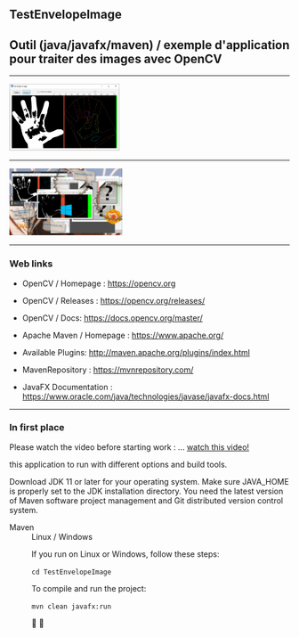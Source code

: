 ## TestEnvelopeImage
## Outil (java/javafx/maven) / exemple d'application pour traiter des images avec OpenCV

---

<img src="https://github.com/HERMANN3712/TestEnvelopeImage/blob/master/media/image%20application.png?raw=true" alt="screenshot" height="120"/>

---

<img src="https://github.com/HERMANN3712/TestEnvelopeImage/blob/master/media/copie%20ecran%2001.png?raw=true" alt="screenshot" height="120"/>

---

### Web links

* OpenCV / Homepage : <https://opencv.org>
* OpenCV / Releases : <https://opencv.org/releases/>
* OpenCV / Docs: <https://docs.opencv.org/master/>

* Apache Maven / Homepage : <https://www.apache.org/>
* Available Plugins: <http://maven.apache.org/plugins/index.html>
* MavenRepository  : <https://mvnrepository.com/>

* JavaFX Documentation : <https://www.oracle.com/java/technologies/javase/javafx-docs.html>

---
### In first place

Please watch the video before starting work :
...   [watch this video!](https://youtu.be/BwprSB4OtWc "Watch video!")

this application to run with different options and build tools.

Download JDK 11 or later for your operating system. Make sure JAVA_HOME is properly set to the JDK installation directory.
You need the latest version of Maven software project management and Git distributed version control system.


<dl>
<dt>Maven</dt>
<dd>Linux / Windows<dd>

If you run on Linux or Windows, follow these steps:

```cd TestEnvelopeImage```

To compile and run the project:

```mvn clean javafx:run```

:eyes:
:hamster:
</dl>
